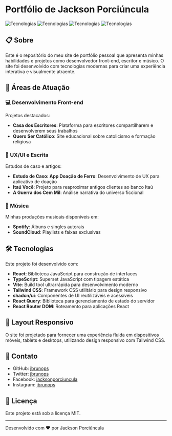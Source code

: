 # Portfólio de Jackson Porciúncula

![Tecnologias](https://img.shields.io/badge/React-20232A?style=for-the-badge&logo=react&logoColor=61DAFB)
![Tecnologias](https://img.shields.io/badge/TypeScript-007ACC?style=for-the-badge&logo=typescript&logoColor=white)
![Tecnologias](https://img.shields.io/badge/Tailwind_CSS-38B2AC?style=for-the-badge&logo=tailwind-css&logoColor=white)
![Tecnologias](https://img.shields.io/badge/Vite-B73BFE?style=for-the-badge&logo=vite&logoColor=FFD62E)

## 📋 Sobre

Este é o repositório do meu site de portfólio pessoal que apresenta minhas habilidades e projetos como desenvolvedor front-end, escritor e músico. O site foi desenvolvido com tecnologias modernas para criar uma experiência interativa e visualmente atraente.

## 🚀 Áreas de Atuação

### 💻 Desenvolvimento Front-end
Projetos destacados:
- **Casa dos Escritores**: Plataforma para escritores compartilharem e desenvolverem seus trabalhos
- **Quero Ser Católico**: Site educacional sobre catolicismo e formação religiosa

### 📝 UX/UI e Escrita
Estudos de caso e artigos:
- **Estudo de Caso: App Doação de Ferro**: Desenvolvimento de UX para aplicativo de doação
- **Itaú Você**: Projeto para reaproximar antigos clientes ao banco Itaú
- **A Guerra dos Cem Mil**: Análise narrativa do universo ficcional

### 🎵 Música
Minhas produções musicais disponíveis em:
- **Spotify**: Álbuns e singles autorais
- **SoundCloud**: Playlists e faixas exclusivas

## 🛠️ Tecnologias

Este projeto foi desenvolvido com:

- **React**: Biblioteca JavaScript para construção de interfaces
- **TypeScript**: Superset JavaScript com tipagem estática
- **Vite**: Build tool ultrarrápida para desenvolvimento moderno
- **Tailwind CSS**: Framework CSS utilitário para design responsivo
- **shadcn/ui**: Componentes de UI reutilizáveis e acessíveis
- **React Query**: Biblioteca para gerenciamento de estado do servidor
- **React Router DOM**: Roteamento para aplicações React

## 📱 Layout Responsivo

O site foi projetado para fornecer uma experiência fluida em dispositivos móveis, tablets e desktops, utilizando design responsivo com Tailwind CSS.

## 📨 Contato

- GitHub: [jbrunops](https://github.com/jbrunops/)
- Twitter: [jbrunops](https://x.com/jbrunops)
- Facebook: [jacksonporciuncula](https://facebook.com/jacksonporciuncula)
- Instagram: [jbrunops](https://instagram.com/jbrunops)

## 📄 Licença

Este projeto está sob a licença MIT.

---

Desenvolvido com ❤️ por Jackson Porciúncula
